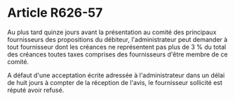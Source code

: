 # Article R626-57

Au plus tard quinze jours avant la présentation au comité des principaux fournisseurs des propositions du débiteur, l'administrateur peut demander à tout fournisseur dont les créances ne représentent pas plus de 3 % du total des créances toutes taxes comprises des fournisseurs d'être membre de ce comité.

A défaut d'une acceptation écrite adressée à l'administrateur dans un délai de huit jours à compter de la réception de l'avis, le fournisseur sollicité est réputé avoir refusé.
